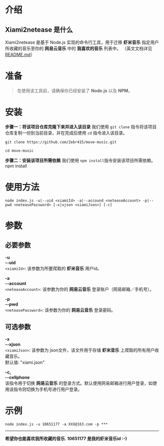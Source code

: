 # 介绍 
## Xiami2netease 是什么
Xiami2netease 是基于 Node.js 实现的命令行工具，用于迁移 **虾米音乐** 指定用户所收藏的音乐至你的 **网易云音乐** 中的 **我喜欢的音乐** 列表中。
（英文文档详见[README.md](README.md)）

# 准备
> 在使用该工具前，请确保你已经安装了 **Node.js** 以及 **NPM**。


# 安装
**步骤一：将该项目仓库克隆下来并进入该目录**
	我们使用 `git clone` 指令将该项目仓库复制一份到当前目录，并在完成后使用 `cd` 指令进入该目录。

	git clone https://github.com/Zebr415/move-music.git
	
	cd move-music
	
**步骤二：安装该项目所需依赖**
	我们使用 `npm install`指令安装该项目所需依赖。
	npm install

# 使用方法

	node index.js -u|--uid <xiamiId> -a|--accound <neteaseAccount> -p|--pwd <neteasePassword> [-x|xjson <xiamiJson>] [-c]

# 参数 

## 必要参数

**-u**<br/>
**--uid**<br/>
	`<xiamiId>`: 该参数为所要爬取的 **虾米音乐** 用户id。

**-a**<br/>
**--account**<br/>
	`<neteaseAccount>`: 该参数为你的 **网易云音乐** 登录账户（网易邮箱／手机号）。

**-p**<br/>
**--pwd**<br/>
	`<neteasePassword>`: 该参数为你的 **网易云音乐** 登录密码。

## 可选参数

**-x**<br/>
**--xjson**<br/>
	`<xiamiJson>`: 该参数为 json文件，该文件用于存储 **虾米音乐** 上爬取的所有用户收藏音乐。<br/>
	默认值: "xiami.json"
	
**-c,**<br/>
**--cellphone**<br/>
	该指令用于切换 **网易云音乐** 的登录方式。默认使用网易邮箱进行用户登录，如使用该指令则切换为手机号进行用户登录。

# 示例

	node index.js -u 10651177 -a XXX@163.com -p ***
****	
**希望你也能喜欢我所收藏的音乐. 10651177 是我的虾米音乐id :-)**